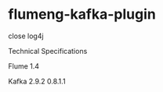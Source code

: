 flumeng-kafka-plugin
====================

close log4j

Technical Specifications

Flume 1.4

Kafka 2.9.2 0.8.1.1
